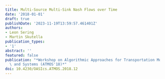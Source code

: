 ```yaml
---
title: Multi-Source Multi-Sink Nash Flows over Time
date: '2018-01-01'
draft: true
publishDate: '2023-11-19T13:59:57.461401Z'
authors:
- Leon Sering
- Martin Skutella
publication_types:
- '1'
abstract: ''
featured: false
publication: "*Workshop on Algorithmic Approaches for Transportation Modelling, Optimization,\
  \ and Systems (ATMOS'18)*"
doi: 10.4230/OASIcs.ATMOS.2018.12
---
```


